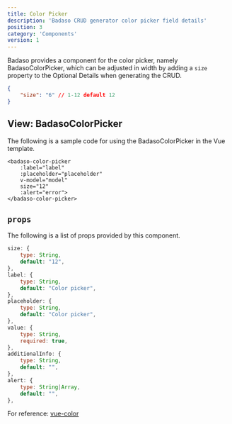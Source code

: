 ```yaml
---
title: Color Picker
description: 'Badaso CRUD generator color picker field details'
position: 3
category: 'Components'
version: 1
---
```


Badaso provides a component for the color picker, namely BadasoColorPicker, which can be adjusted in width by adding a `size` property to the Optional Details when generating the CRUD.

```JSON
{
    "size": "6" // 1-12 default 12
}
```

## View: BadasoColorPicker

The following is a sample code for using the BadasoColorPicker in the Vue template.

```vue
<badaso-color-picker
    :label="label"
    :placeholder="placeholder"
    v-model="model"
    size="12"
    :alert="error">
</badaso-color-picker>
```

## `props`

The following is a list of props provided by this component.

```js
size: {
    type: String,
    default: "12",
},
label: {
    type: String,
    default: "Color picker",
},
placeholder: {
    type: String,
    default: "Color picker",
},
value: {
    type: String,
    required: true,
},
additionalInfo: {
    type: String,
    default: "",
},
alert: {
    type: String|Array,
    default: "",
},
```

<alert>
For reference: <a href="https://github.com/xiaokaike/vue-color" target="_blank">vue-color</a>
</alert>
